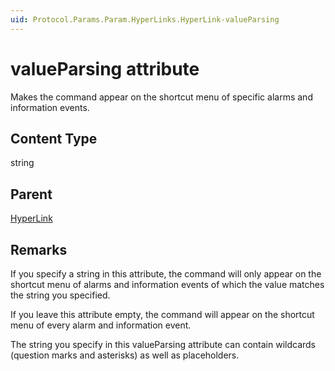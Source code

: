 ```yaml
---
uid: Protocol.Params.Param.HyperLinks.HyperLink-valueParsing
---
```


# valueParsing attribute

Makes the command appear on the shortcut menu of specific alarms and information events.

## Content Type

string

## Parent

[HyperLink](xref:Protocol.Params.Param.HyperLinks.HyperLink)

## Remarks

If you specify a string in this attribute, the command will only appear on the shortcut menu of alarms and information events of which the value matches the string you specified.

If you leave this attribute empty, the command will appear on the shortcut menu of every alarm and information event.

The string you specify in this valueParsing attribute can contain wildcards (question marks and asterisks) as well as placeholders.
